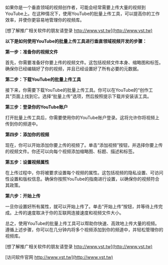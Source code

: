 如果你是一个垂直领域的视频创作者，可能会经常需要上传大量的视频到YouTube上。在这种情况下，使用YouTube的批量上传工具，可以提高你的工作效率，并使你更容易地管理你的视频库。

[想了解推广相关软件的朋友请登录 http://www.vst.tw](http://www.vst.tw)

**以下是如何使用YouTube的批量上传工具进行垂直领域视频开发的步骤：**

**第一步：准备你的视频文件**

首先，你需要准备好你要上传的视频文件。这包括视频文件本身、缩略图和标签。确保你已经编辑好了你的视频，并且已经设置好了所有必要的元数据。

**第二步：下载YouTube的批量上传工具**

接下来，你需要下载YouTube的批量上传工具。你可以在YouTube的“创作工具”页面上找到它。选择“批量上传”选项，然后按照提示下载并安装该工具。

**第三步：登录你的YouTube账户**

打开批量上传工具后，你需要使用你的YouTube账户登录。这将允许你将视频上传到你的频道中。

**第四步：添加你的视频**

现在，你可以开始添加你要上传的视频了。单击“添加视频”按钮，并选择你要上传的视频文件。你还可以向每个视频添加缩略图、标题、描述和标签。

**第五步：设置视频属性**

在上传过程中，你将被要求设置每个视频的属性。这包括视频的隐私设置、可访问性设置和版权信息。确保你按照YouTube的指南进行设置，以确保你的视频符合其政策。

**第六步：开始上传**

一旦你设置好所有属性，就可以开始上传了。单击“开始上传”按钮，并等待上传完成。上传的速度取决于你的互联网连接速度和视频文件大小。

总之，使用YouTube的批量上传工具可以帮助你快速、高效地上传大量的视频。遵循上述步骤，你可以在几分钟内将多个视频添加到你的频道中，并轻松管理你的视频库。

[想了解推广相关软件的朋友请登录 http://www.vst.tw](http://www.vst.tw)


[访问软件官网 http://www.vst.tw](http://www.vst.tw)
